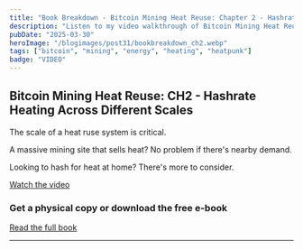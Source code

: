 ```yaml
---
title: "Book Breakdown - Bitcoin Mining Heat Reuse: Chapter 2 - Hashrate Heating Across Different Scales"
description: "Listen to my video walkthrough of Bitcoin Mining Heat Reuse: Chapter 2. Does hashrate heating work for everone, mega miners and the plebs at home?"
pubDate: "2025-03-30"
heroImage: "/blogimages/post31/bookbreakdown_ch2.webp"
tags: ["bitcoin", "mining", "energy", "heating", "heatpunk"]
badge: "VIDEO"
---
```


## Bitcoin Mining Heat Reuse: CH2 - Hashrate Heating Across Different Scales

The scale of a heat ruse system is critical.

A massive mining site that sells heat? No problem if there's nearby demand.

Looking to hash for heat at home? There's more to consider.

[Watch the video](https://x.com/tylerkstevens/status/1906358529742757935)

### Get a physical copy or download the free e-book

[Read the full book](https://braiins.com/books/bitcoin-mining-heat-reuse)

---

